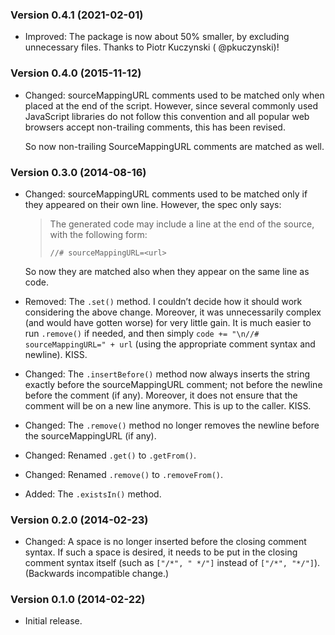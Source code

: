 ### Version 0.4.1 (2021-02-01) ###

- Improved: The package is now about 50% smaller, by excluding unnecessary files. Thanks to Piotr Kuczynski (
  @pkuczynski)!

### Version 0.4.0 (2015-11-12) ###

- Changed: sourceMappingURL comments used to be matched only when placed at the end of the script. However, since
  several commonly used JavaScript libraries do not follow this convention and all popular web browsers accept
  non-trailing comments, this has been revised.

  So now non-trailing SourceMappingURL comments are matched as well.

### Version 0.3.0 (2014-08-16) ###

- Changed: sourceMappingURL comments used to be matched only if they appeared on their own line. However, the spec only
  says:

  > The generated code may include a line at the end of the source, with the following form:
  >
  >     //# sourceMappingURL=<url>

  So now they are matched also when they appear on the same line as code.

- Removed: The `.set()` method. I couldn’t decide how it should work considering the above change. Moreover, it was
  unnecessarily complex (and would have gotten worse) for very little gain. It is much easier to run
  `.remove()` if needed, and then simply `code += "\n//# sourceMappingURL=" + url` (using the appropriate comment syntax
  and newline). KISS.

- Changed: The `.insertBefore()` method now always inserts the string exactly before the sourceMappingURL comment; not
  before the newline before the comment (if any). Moreover, it does not ensure that the comment will be on a new line
  anymore. This is up to the caller. KISS.

- Changed: The `.remove()` method no longer removes the newline before the sourceMappingURL (if any).

- Changed: Renamed `.get()` to `.getFrom()`.
- Changed: Renamed `.remove()` to `.removeFrom()`.

- Added: The `.existsIn()` method.

### Version 0.2.0 (2014-02-23) ###

- Changed: A space is no longer inserted before the closing comment syntax. If such a space is desired, it needs to be
  put in the closing comment syntax itself (such as `["/*", " */"]` instead of `["/*", "*/"]`). (Backwards incompatible
  change.)

### Version 0.1.0 (2014-02-22) ###

- Initial release.
